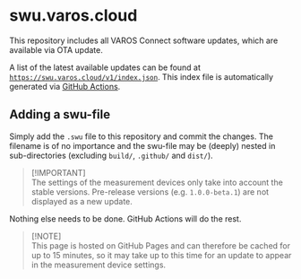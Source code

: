 # swu.varos.cloud

This repository includes all VAROS Connect software updates, which are available
via OTA update.

A list of the latest available updates can be found at
[`https://swu.varos.cloud/v1/index.json`](https://swu.varos.cloud/v1/index.json).
This index file is automatically generated via
[GitHub Actions](https://github.com/features/actions).

## Adding a swu-file

Simply add the `.swu` file to this repository and commit the changes. The
filename is of no importance and the swu-file may be (deeply) nested in
sub-directories (excluding `build/`, `.github/` and `dist/`).

> [!IMPORTANT]\
> The settings of the measurement devices only take into account the stable
> versions. Pre-release versions (e.g. `1.0.0-beta.1`) are not displayed as a
> new update.

Nothing else needs to be done. GitHub Actions will do the rest.

> [!NOTE]\
> This page is hosted on GitHub Pages and can therefore be cached for up to 15
> minutes, so it may take up to this time for an update to appear in the
> measurement device settings.

